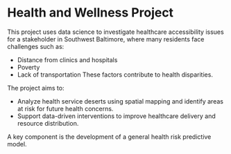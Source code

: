 # Health and Wellness Project

This project uses data science to investigate healthcare accessibility issues for a stakeholder in Southwest Baltimore, where many residents face challenges such as:
* Distance from clinics and hospitals
* Poverty
* Lack of transportation
These factors contribute to health disparities.

The project aims to:

* Analyze health service deserts using spatial mapping and identify areas at risk for future health concerns.
* Support data-driven interventions to improve healthcare delivery and resource distribution.

A key component is the development of a general health risk predictive model.
